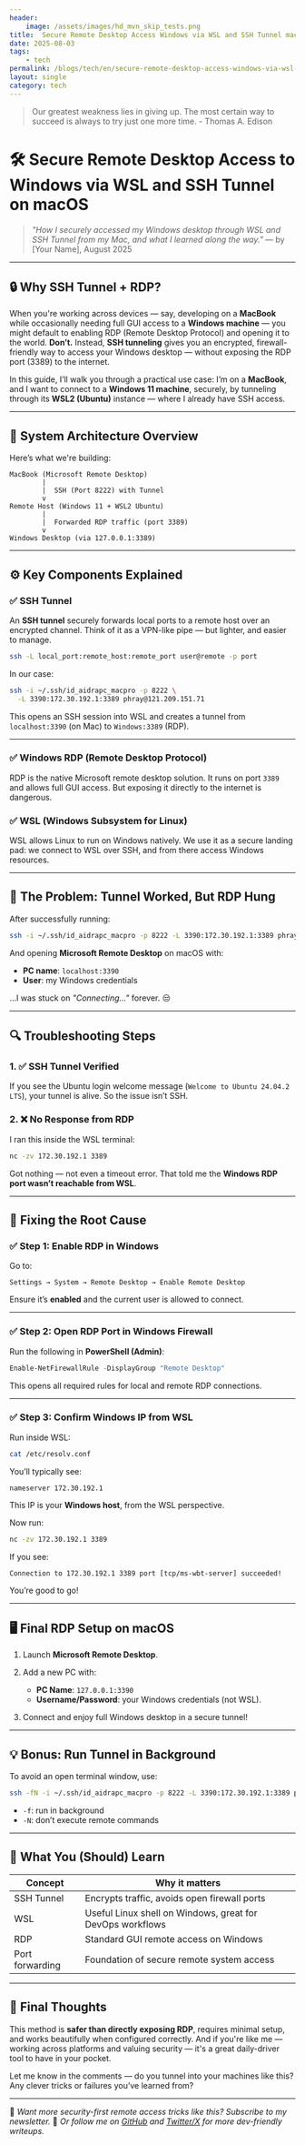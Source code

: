 ```yaml
---
header:
    image: /assets/images/hd_mvn_skip_tests.png
title:  Secure Remote Desktop Access Windows via WSL and SSH Tunnel macOS
date: 2025-08-03
tags:
    - tech
permalink: /blogs/tech/en/secure-remote-desktop-access-windows-via-wsl-and-ssh-tunnel-macos
layout: single
category: tech
---
```

> Our greatest weakness lies in giving up. The most certain way to succeed is always to try just one more time. - Thomas A. Edison

# 🛠️ Secure Remote Desktop Access to Windows via WSL and SSH Tunnel on macOS

> *"How I securely accessed my Windows desktop through WSL and SSH Tunnel from my Mac, and what I learned along the way."*
> — by \[Your Name], August 2025

---

## 🔒 Why SSH Tunnel + RDP?

When you're working across devices — say, developing on a **MacBook** while occasionally needing full GUI access to a **Windows machine** — you might default to enabling RDP (Remote Desktop Protocol) and opening it to the world. **Don’t.**
Instead, **SSH tunneling** gives you an encrypted, firewall-friendly way to access your Windows desktop — without exposing the RDP port (3389) to the internet.

In this guide, I’ll walk you through a practical use case: I’m on a **MacBook**, and I want to connect to a **Windows 11 machine**, securely, by tunneling through its **WSL2 (Ubuntu)** instance — where I already have SSH access.

---

## 🧱 System Architecture Overview

Here’s what we're building:

```
MacBook (Microsoft Remote Desktop)
        |
        |  SSH (Port 8222) with Tunnel
        v
Remote Host (Windows 11 + WSL2 Ubuntu)
        |
        |  Forwarded RDP traffic (port 3389)
        v
Windows Desktop (via 127.0.0.1:3389)
```

---

## ⚙️ Key Components Explained

### ✅ SSH Tunnel

An **SSH tunnel** securely forwards local ports to a remote host over an encrypted channel. Think of it as a VPN-like pipe — but lighter, and easier to manage.

```bash
ssh -L local_port:remote_host:remote_port user@remote -p port
```

In our case:

```bash
ssh -i ~/.ssh/id_aidrapc_macpro -p 8222 \
  -L 3390:172.30.192.1:3389 phray@121.209.151.71
```

This opens an SSH session into WSL and creates a tunnel from `localhost:3390` (on Mac) to `Windows:3389` (RDP).

---

### ✅ Windows RDP (Remote Desktop Protocol)

RDP is the native Microsoft remote desktop solution. It runs on port `3389` and allows full GUI access. But exposing it directly to the internet is dangerous.

### ✅ WSL (Windows Subsystem for Linux)

WSL allows Linux to run on Windows natively. We use it as a secure landing pad: we connect to WSL over SSH, and from there access Windows resources.

---

## 🧪 The Problem: Tunnel Worked, But RDP Hung

After successfully running:

```bash
ssh -i ~/.ssh/id_aidrapc_macpro -p 8222 -L 3390:172.30.192.1:3389 phray@121.209.151.71
```

And opening **Microsoft Remote Desktop** on macOS with:

* **PC name**: `localhost:3390`
* **User**: my Windows credentials

…I was stuck on *"Connecting..."* forever. 😒

---

## 🔍 Troubleshooting Steps

### 1. ✅ SSH Tunnel Verified

If you see the Ubuntu login welcome message (`Welcome to Ubuntu 24.04.2 LTS`), your tunnel is alive. So the issue isn’t SSH.

### 2. ❌ No Response from RDP

I ran this inside the WSL terminal:

```bash
nc -zv 172.30.192.1 3389
```

Got nothing — not even a timeout error. That told me the **Windows RDP port wasn’t reachable from WSL**.

---

## 🧯 Fixing the Root Cause

### ✅ Step 1: Enable RDP in Windows

Go to:

```
Settings → System → Remote Desktop → Enable Remote Desktop
```

Ensure it’s **enabled** and the current user is allowed to connect.

---

### ✅ Step 2: Open RDP Port in Windows Firewall

Run the following in **PowerShell (Admin)**:

```powershell
Enable-NetFirewallRule -DisplayGroup "Remote Desktop"
```

This opens all required rules for local and remote RDP connections.

---

### ✅ Step 3: Confirm Windows IP from WSL

Run inside WSL:

```bash
cat /etc/resolv.conf
```

You’ll typically see:

```
nameserver 172.30.192.1
```

This IP is your **Windows host**, from the WSL perspective.

Now run:

```bash
nc -zv 172.30.192.1 3389
```

If you see:

```
Connection to 172.30.192.1 3389 port [tcp/ms-wbt-server] succeeded!
```

You’re good to go!

---

## 🖥️ Final RDP Setup on macOS

1. Launch **Microsoft Remote Desktop**.
2. Add a new PC with:

   * **PC Name**: `127.0.0.1:3390`
   * **Username/Password**: your Windows credentials (not WSL).
3. Connect and enjoy full Windows desktop in a secure tunnel!

---

## 💡 Bonus: Run Tunnel in Background

To avoid an open terminal window, use:

```bash
ssh -fN -i ~/.ssh/id_aidrapc_macpro -p 8222 -L 3390:172.30.192.1:3389 phray@121.209.151.71
```

* `-f`: run in background
* `-N`: don’t execute remote commands

---

## 🧠 What You (Should) Learn

| Concept         | Why it matters                                            |
| --------------- | --------------------------------------------------------- |
| SSH Tunnel      | Encrypts traffic, avoids open firewall ports              |
| WSL             | Useful Linux shell on Windows, great for DevOps workflows |
| RDP             | Standard GUI remote access on Windows                     |
| Port forwarding | Foundation of secure remote system access                 |

---

## 🏁 Final Thoughts

This method is **safer than directly exposing RDP**, requires minimal setup, and works beautifully when configured correctly. And if you're like me — working across platforms and valuing security — it's a great daily-driver tool to have in your pocket.

Let me know in the comments — do you tunnel into your machines like this? Any clever tricks or failures you’ve learned from?

---

💬 *Want more security-first remote access tricks like this? Subscribe to my newsletter.*
📩 *Or follow me on [GitHub](https://github.com/) and [Twitter/X](https://x.com/) for more dev-friendly writeups.*
